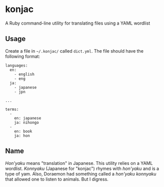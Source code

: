 konjac
======

A Ruby command-line utility for translating files using a YAML wordlist

Usage
-----

Create a file in `~/.konjac/` called `dict.yml`. The file should have the
following format:

    languages:
      en:
        - english
        - eng
      ja:
        - japanese
        - jpn

    ...

    terms:
      -
        en: japanese
        ja: nihongo
      -
        en: book
        ja: hon

Name
----

*Hon'yaku* means "translation" in Japanese. This utility relies on a YAML
wordlist. *Konnyaku* (Japanese for "konjac") rhymes with *hon'yaku* and is a
type of yam. Also, Doraemon had something called a *hon'yaku konnyaku* that
allowed one to listen to animals. But I digress.
